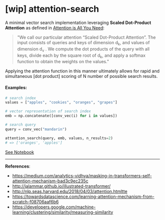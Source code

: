# [wip] attention-search

A minimal vector search implementation leveraging **Scaled Dot-Product Attention** as defined in [Attention is All You Need](https://arxiv.org/abs/1706.03762):

> "We call our particular attention “Scaled Dot-Product Attention”. The input consists of queries and keys of dimension d<sub>k</sub>, and values of dimension d<sub>v</sub>
. We compute the dot products of the query with all keys, divide each by the square root of d<sub>k</sub>, and apply a softmax function to obtain the weights on the values."

Applying the attention function in this manner ultimately allows for rapid and simultaneous [dot product] scoring of N number of possible search results.

#### Examples:

```python
# search index
values = ["apples", "cookies", "oranges", "grapes"]

# vector representation of search index
emb = np.concatenate([conv_vec(i) for i in values])

# search query
query = conv_vec("mandarin")

attention_search(query, emb, values, n_results=2)
# => ['oranges', 'apples']


```

[See Notebook](notebooks/)

---
**References**:

- https://medium.com/analytics-vidhya/masking-in-transformers-self-attention-mechanism-bad3c9ec235c
- http://jalammar.github.io/illustrated-transformer/
- http://nlp.seas.harvard.edu/2018/04/03/attention.htmltte
- https://towardsdatascience.com/learning-attention-mechanism-from-scratch-f08706aaf6b6
- https://developers.google.com/machine-learning/clustering/similarity/measuring-similarity
